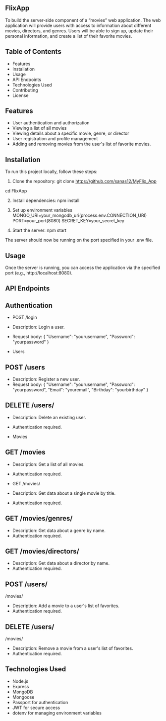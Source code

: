 
## FlixApp

To build the server-side component of a “movies” web application. The web
application will provide users with access to information about different
movies, directors, and genres. Users will be able to sign up, update their
personal information, and create a list of their favorite movies.

##  Table of Contents
* Features
* Installation
* Usage
* API Endpoints
* Technologies Used
* Contributing
* License

## Features
* User authentication and authorization
* Viewing a list of all movies
* Viewing details about a specific movie, genre, or director
* User registration and profile management
* Adding and removing movies from the user's list of favorite movies.

## Installation
To run this project locally, follow these steps:

1. Clone the repository:
git clone https://github.com/sanas12/MyFlix_App

cd FlixApp

2. Install dependencies:
npm install

3. Set up environment variables
MONGO_URI=your_mongodb_uri(process.env.CONNECTION_URI)
PORT=your_port(8080)
SECRET_KEY=your_secret_key

4. Start the server:
npm start

The server should now be running on the port specified in your .env file.

## Usage
Once the server is running, you can access the application via the specified port (e.g., http://localhost:8080).

## API Endpoints
## Authentication
* POST /login
* Description: Login a user.
* Request body: { "Username": "yourusername", "Password": "yourpassword" }

* Users

## POST /users

* Description: Register a new user.
* Request body: { "Username": "yourusername", "Password": "yourpassword", "Email": "youremail", "Birthday": "yourbirthday" }

## DELETE /users/

* Description: Delete an existing user.
* Authentication required.

* Movies

## GET /movies

* Description: Get a list of all movies.
* Authentication required.
* GET /movies/

* Description: Get data about a single movie by title.
* Authentication required.
## GET /movies/genres/

* Description: Get data about a genre by name.
* Authentication required.
## GET /movies/directors/

* Description: Get data about a director by name.
* Authentication required.
## POST /users/
/movies/

* Description: Add a movie to a user's list of favorites.
* Authentication required.
## DELETE /users/
/movies/

* Description: Remove a movie from a user's list of favorites.
* Authentication required.

## Technologies Used
* Node.js
* Express
* MongoDB
* Mongoose
* Passport for authentication
* JWT for secure access
* dotenv for managing environment variables




